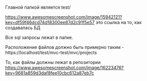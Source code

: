 Главной папкой является test/

https://www.awesomescreenshot.com/image/15942121?key=df59f46dcd74d18300ee87d2c91f5e57 это ссылка на то, как создавалась БД

Все sql запросы лежат в папке.

Расположение файлов должно быть примерно таким  - https://localhost/test/mvc-test/mvc/projects

То, как файлы должны лежат в репозитории https://www.awesomescreenshot.com/image/16223476?key=9681a859d3daf8fee10cbc612a87eb7c

